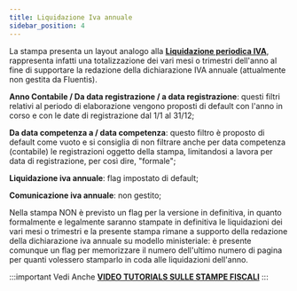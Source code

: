 ```yaml
---
title: Liquidazione Iva annuale
sidebar_position: 4
---
```


La stampa presenta un layout analogo alla **[Liquidazione periodica IVA](/docs/finance-area/ledger-records/fiscal-report/period-vat-settlement)**, rappresenta infatti una totalizzazione dei vari mesi o trimestri dell'anno al fine di supportare la redazione della dichiarazione IVA annuale (attualmente non gestita da Fluentis).

**Anno Contabile / Da data registrazione / a data registrazione**: questi filtri relativi al periodo di elaborazione vengono proposti di default con l'anno in corso e con le date di registrazione dal 1/1 al 31/12;

**Da data competenza a / data competenza**: questo filtro è proposto di default come vuoto e si consiglia di non filtrare anche per data competenza (contabile) le registrazioni oggetto della stampa, limitandosi a lavora per data di registrazione, per così dire, "formale";

**Liquidazione iva annuale**: flag impostato di default;

**Comunicazione iva annuale**: non gestito;

Nella stampa NON è previsto un flag per la versione in definitiva, in quanto formalmente e legalmente saranno stampate in definitiva le liquidazioni dei vari mesi o trimestri e la presente stampa rimane a supporto della redazione della dichiarazione iva annuale su modello ministeriale: è presente comunque un flag per memorizzare il numero dell'ultimo numero di pagina per quanti volessero stamparlo in coda alle liquidazioni dell'anno.


:::important Vedi Anche
[**VIDEO TUTORIALS SULLE STAMPE FISCALI**](/docs/video/finance/intro.md)
:::



